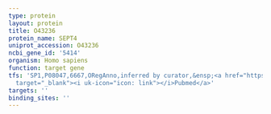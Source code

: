 ```yaml
---
type: protein
layout: protein
title: O43236
protein_name: SEPT4
uniprot_accession: O43236
ncbi_gene_id: '5414'
organism: Homo sapiens
function: target gene
tfs: 'SP1,P08047,6667,ORegAnno,inferred by curator,&ensp;<a href="https://www.ncbi.nlm.nih.gov/pubmed/?term=25790304%5Buid%5D"
  target="_blank"><i uk-icon="icon: link"></i>Pubmed</a>'
targets: ''
binding_sites: ''
---
```


